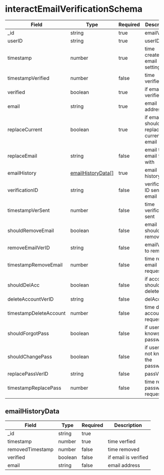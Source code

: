 # interactEmailVerificationSchema
| Field | Type | Required | Description |
| -- | -- | -- | -- |
| _id | string | true | emailVerID |
| userID | string | true | userID |
| timestamp | number | true | time created email settings |
| timestampVerified | number | false | time verified |
| verified | boolean | true | if email is verified |
| email | string | true | email address |
| replaceCurrent | boolean | true | if email should replace current email |
| replaceEmail | string | false | email to email field with |
| emailHistory | [emailHistoryData[]](#emailhistorydata) | true | email history |
| verificationID | string | false | verification ID sent to email |
| timestampVerSent | number | false | time verification sent |
| shouldRemoveEmail | boolean | false | email should be removed |
| removeEmailVerID | string | false | emailVerID to remove |
| timestampRemoveEmail | number | false | time remove email requested |
| shouldDelAcc | boolean | false | if account should be deleted |
| deleteAccountVerID | string | false | delAccVerID |
| timestampDeleteAccount | number | false | time delete account requested |
| shouldForgotPass | boolean | false | if user knows password |
| shouldChangePass | boolean | false | if user does not know the password |
| replacePassVerID | string | false | passVerID |
| timestampReplacePass | number | false | time replace password requested |

## emailHistoryData
| Field | Type | Required | Description |
| -- | -- | -- | -- |
| _id | string | true |
| timestamp | number | true | time verfied |
| removedTimestamp | number | false | time removed |
| verified | boolean | false | if email is verified |
| email | string | false | email address |

